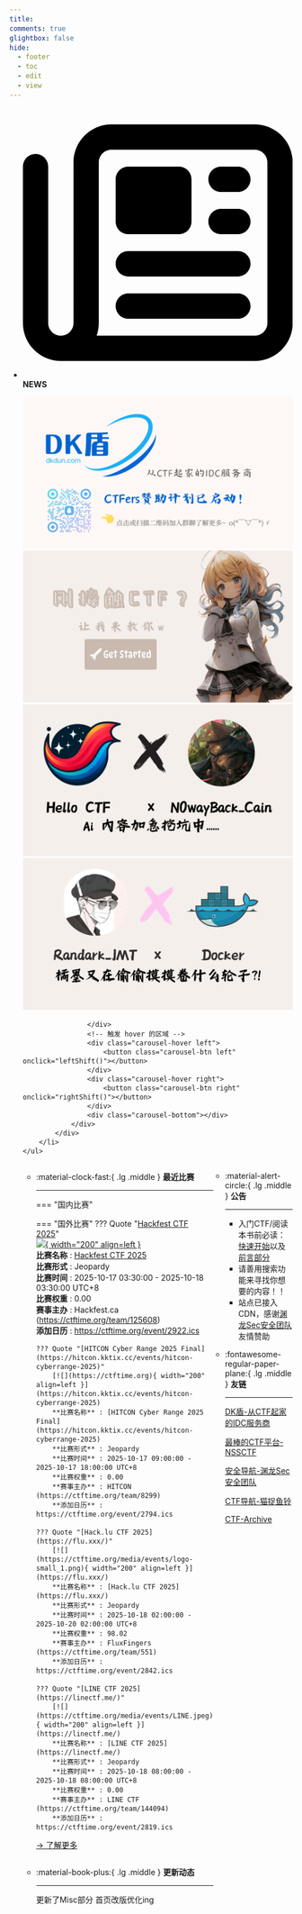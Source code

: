 ```yaml
---
title: 
comments: true
glightbox: false
hide:
  - footer
  - toc
  - edit
  - view
---
```


<div class="grid cards">
    <ul>
        <li>
            <p><span class="twemoji lg middle"><svg xmlns="http://www.w3.org/2000/svg"
                        viewBox="0 0 512 512"><!--! Font Awesome Free 6.5.1 by @fontawesome - https://fontawesome.com License - https://fontawesome.com/license/free (Icons: CC BY 4.0, Fonts: SIL OFL 1.1, Code: MIT License) Copyright 2023 Fonticons, Inc.-->
                        <path
                            d="M168 80c-13.3 0-24 10.7-24 24v304c0 8.4-1.4 16.5-4.1 24H440c13.3 0 24-10.7 24-24V104c0-13.3-10.7-24-24-24H168zM72 480c-39.8 0-72-32.2-72-72V112c0-13.3 10.7-24 24-24s24 10.7 24 24v296c0 13.3 10.7 24 24 24s24-10.7 24-24V104c0-39.8 32.2-72 72-72h272c39.8 0 72 32.2 72 72v304c0 39.8-32.2 72-72 72H72zm104-344c0-13.3 10.7-24 24-24h96c13.3 0 24 10.7 24 24v80c0 13.3-10.7 24-24 24h-96c-13.3 0-24-10.7-24-24v-80zm200-24h32c13.3 0 24 10.7 24 24s-10.7 24-24 24h-32c-13.3 0-24-10.7-24-24s10.7-24 24-24zm0 80h32c13.3 0 24 10.7 24 24s-10.7 24-24 24h-32c-13.3 0-24-10.7-24-24s10.7-24 24-24zm-176 80h208c13.3 0 24 10.7 24 24s-10.7 24-24 24H200c-13.3 0-24-10.7-24-24s10.7-24 24-24zm0 80h208c13.3 0 24 10.7 24 24s-10.7 24-24 24H200c-13.3 0-24-10.7-24-24s10.7-24 24-24z">
                        </path>
                    </svg></span> <strong>NEWS</strong></p>
            <div class="grid cards">
                <div class="carousel">
                    <div class="carousel-container">
                        <a href="https://www.dkdun.cn/"><img src="./assets/banner-dkdun.png" /></a>
                        <a href="../hc-start/" target="_blank"><img src="./assets/banner-quickstart.png" /></a>
                        <a href="../hc-ai/" target="_blank"><img src="./assets/banner-update.png" /></a>
                        <a href="https://github.com/CTF-Archives" target="_blank"><img src="./assets/banner-Achieve.png" /></a>
                        
                    </div>
                    <!-- 触发 hover 的区域 -->
                    <div class="carousel-hover left">
                        <button class="carousel-btn left" onclick="leftShift()"></button>
                    </div>
                    <div class="carousel-hover right">
                        <button class="carousel-btn right" onclick="rightShift()"></button>
                    </div>
                    <div class="carousel-bottom"></div>
                </div>
            </div>
        </li>
    </ul>
</div>

<div class="grid grid-cols-8 gap-4" style="display: grid;grid-template-columns: 70% 30%;" markdown>

<div class="grid cards" style="display: grid; grid-template-columns: 1fr;" markdown>

<div class="grid cards" markdown>

-   :material-clock-fast:{ .lg .middle } __最近比赛__

    ---
    <!-- 主页赛事展示_开始 -->
    === "国内比赛"
    
    === "国外比赛"
        ??? Quote "[Hackfest CTF 2025](https://hfctf.ca/)"  
            [![](https://ctftime.org/media/events/Logo_CTF_7_1.png){ width="200" align=left }](https://hfctf.ca/)  
            **比赛名称** : [Hackfest CTF 2025](https://hfctf.ca/)  
            **比赛形式** : Jeopardy  
            **比赛时间** : 2025-10-17 03:30:00 - 2025-10-18 03:30:00 UTC+8  
            **比赛权重** : 0.00  
            **赛事主办** : Hackfest.ca (https://ctftime.org/team/125608)  
            **添加日历** : https://ctftime.org/event/2922.ics  
            
        ??? Quote "[HITCON Cyber Range 2025 Final](https://hitcon.kktix.cc/events/hitcon-cyberrange-2025)"  
            [![](https://ctftime.org){ width="200" align=left }](https://hitcon.kktix.cc/events/hitcon-cyberrange-2025)  
            **比赛名称** : [HITCON Cyber Range 2025 Final](https://hitcon.kktix.cc/events/hitcon-cyberrange-2025)  
            **比赛形式** : Jeopardy  
            **比赛时间** : 2025-10-17 09:00:00 - 2025-10-17 18:00:00 UTC+8  
            **比赛权重** : 0.00  
            **赛事主办** : HITCON (https://ctftime.org/team/8299)  
            **添加日历** : https://ctftime.org/event/2794.ics  
            
        ??? Quote "[Hack.lu CTF 2025](https://flu.xxx/)"  
            [![](https://ctftime.org/media/events/logo-small_1.png){ width="200" align=left }](https://flu.xxx/)  
            **比赛名称** : [Hack.lu CTF 2025](https://flu.xxx/)  
            **比赛形式** : Jeopardy  
            **比赛时间** : 2025-10-18 02:00:00 - 2025-10-20 02:00:00 UTC+8  
            **比赛权重** : 98.02  
            **赛事主办** : FluxFingers (https://ctftime.org/team/551)  
            **添加日历** : https://ctftime.org/event/2842.ics  
            
        ??? Quote "[LINE CTF 2025](https://linectf.me/)"  
            [![](https://ctftime.org/media/events/LINE.jpeg){ width="200" align=left }](https://linectf.me/)  
            **比赛名称** : [LINE CTF 2025](https://linectf.me/)  
            **比赛形式** : Jeopardy  
            **比赛时间** : 2025-10-18 08:00:00 - 2025-10-18 08:00:00 UTC+8  
            **比赛权重** : 0.00  
            **赛事主办** : LINE CTF (https://ctftime.org/team/144094)  
            **添加日历** : https://ctftime.org/event/2819.ics  
            
    <!-- 主页赛事展示_结束 -->
    [→ 了解更多](./Event/)

</div>
  <div class="grid cards" markdown>

-   :material-book-plus:{ .lg .middle } __更新动态__

    ---

    更新了Misc部分 首页改版优化ing

</div>  
</div>
<div class="grid cards" markdown>

<div class="grid cards" markdown>

-   :material-alert-circle:{ .lg .middle } __公告__

    ---

    - 入门CTF/阅读本书前必读：[快速开始](./hc-start/)以及[前言部分](./hc-preface/)  
    - 请善用搜索功能来寻找你想要的内容！！
    - 站点已接入 CDN，感谢[渊龙Sec安全团队](https://dh.aabyss.cn)友情赞助

-   :fontawesome-regular-paper-plane:{ .lg .middle } __友链__

    ---

    [DK盾-从CTF起家的IDC服务商](https://www.dkdun.cn)

    [最棒的CTF平台-NSSCTF](https://www.nssctf.cn/)  

    [安全导航-渊龙Sec安全团队](https://dh.aabyss.cn)    

    [CTF导航-猫捉鱼铃](https://ctf.mzy0.com/)

    [CTF-Archive](https://github.com/CTF-Archives)

</div>   

</div>

</div>

